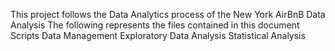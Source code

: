 This project follows the Data Analytics process of the New York AirBnB Data Analysis
The following represents the files contained in this document
Scripts
  Data Management
  Exploratory Data Analysis
  Statistical Analysis
